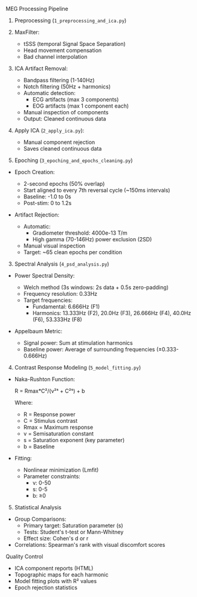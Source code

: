 
MEG Processing Pipeline

1. Preprocessing (`1_preprocessing_and_ica.py`)
1. MaxFilter:
   - tSSS (temporal Signal Space Separation)
   - Head movement compensation
   - Bad channel interpolation

2. ICA Artifact Removal:
   - Bandpass filtering (1-140Hz)
   - Notch filtering (50Hz + harmonics)
   - Automatic detection:
     - ECG artifacts (max 3 components)
     - EOG artifacts (max 1 component each)
   - Manual inspection of components
   - Output: Cleaned continuous data

3. Apply ICA (`2_apply_ica.py`):
   - Manual component rejection
   - Saves cleaned continuous data

2. Epoching (`3_epoching_and_epochs_cleaning.py`)
- Epoch Creation:
  - 2-second epochs (50% overlap)
  - Start aligned to every 7th reversal cycle (~150ms intervals)
  - Baseline: -1.0 to 0s
  - Post-stim: 0 to 1.2s

- Artifact Rejection:
  - Automatic:
    - Gradiometer threshold: 4000e-13 T/m
    - High gamma (70-146Hz) power exclusion (2SD)
  - Manual visual inspection
  - Target: ~65 clean epochs per condition

3. Spectral Analysis (`4_psd_analysis.py`)
- Power Spectral Density:
  - Welch method (3s windows: 2s data + 0.5s zero-padding)
  - Frequency resolution: 0.33Hz
  - Target frequencies:
    - Fundamental: 6.666Hz (F1)
    - Harmonics: 13.333Hz (F2), 20.0Hz (F3), 26.666Hz (F4), 40.0Hz (F6), 53.333Hz (F8)

- Appelbaum Metric:
  - Signal power: Sum at stimulation harmonics
  - Baseline power: Average of surrounding frequencies (±0.333-0.666Hz)

4. Contrast Response Modeling (`5_model_fitting.py`)
- Naka-Rushton Function:
  
  R = Rmax*C²/(v²ˢ + C²ˢ) + b
  
  Where:
  - R = Response power
  - C = Stimulus contrast
  - Rmax = Maximum response
  - v = Semisaturation constant
  - s = Saturation exponent (key parameter)
  - b = Baseline

- Fitting:
  - Nonlinear minimization (Lmfit)
  - Parameter constraints:
    - v: 0-50
    - s: 0-5
    - b: ≥0

5. Statistical Analysis
- Group Comparisons:
  - Primary target: Saturation parameter (s)
  - Tests: Student's t-test or Mann-Whitney
  - Effect size: Cohen's d or r
- Correlations: Spearman's rank with visual discomfort scores


Quality Control
- ICA component reports (HTML)
- Topographic maps for each harmonic
- Model fitting plots with R² values
- Epoch rejection statistics